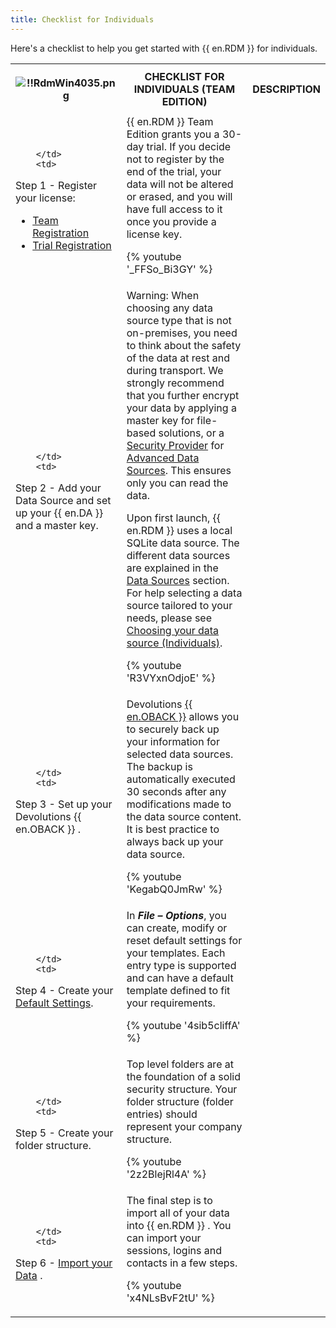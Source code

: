 ```yaml
---
title: Checklist for Individuals
---
```

Here's a checklist to help you get started with {{ en.RDM }} for individuals. 

<table>
	<tr>
		<th>

![!!RdmWin4035.png](https://webdevolutions.azureedge.net/docs/en/rdm/windows/RdmWin4035.png) 
		</th>
		<th>
CHECKLIST FOR INDIVIDUALS (TEAM EDITION) 
		</th>
		<th>
DESCRIPTION 
		</th>
	</tr>
	<tr>
		<td>

		</td>
		<td>
Step 1 - Register your license:  

* [Team Registration](/rdm/windows/installation/client/registration/team-edition/) 
* [Trial Registration](/rdm/windows/installation/client/registration/trial-request/) 
		</td>
		<td>
{{ en.RDM }} Team Edition grants you a 30-day trial. If you decide not to register by the end of the trial, your data will not be altered or erased, and you will have full access to it once you provide a license key.  

{% youtube '_FFSo_Bi3GY' %}  
		</td>
	</tr>
	<tr>
		<td>

		</td>
		<td>
Step 2 - Add your Data Source and set up your {{ en.DA }} and a master key. 
		</td>
		<td>
Warning: When choosing any data source type that is not on-premises, you need to think about the safety of the data at rest and during transport. We strongly recommend that you further encrypt your data by applying a master key for file-based solutions, or a [Security Provider](/rdm/windows/commands/administration/settings/security-providers/) for [Advanced Data Sources](/rdm/windows/data-sources/data-sources-types/advanced-data-sources/). This ensures only you can read the data.  

Upon first launch, {{ en.RDM }} uses a local SQLite data source. The different data sources are explained in the [Data Sources](/rdm/windows/data-sources/) section. For help selecting a data source tailored to your needs, please see [Choosing your data source (Individuals)](/rdm/windows/getting-started/checklist-individuals/select-data-source-type/).  

{% youtube 'R3VYxnOdjoE' %}
		</td>
	</tr>
	<tr>
		<td>

		</td>
		<td>
Step 3 - Set up your Devolutions {{ en.OBACK }} . 
		</td>
		<td>
Devolutions [{{ en.OBACK }}](/cloud/getting-started/devolutions-cloud-services/) allows you to securely back up your information for selected data sources. The backup is automatically executed 30 seconds after any modifications made to the data source content. It is best practice to always back up your data source.  

{% youtube 'KegabQ0JmRw' %}
		</td>
	</tr>
	<tr>
		<td>

		</td>
		<td>
Step 4 - Create your [Default Settings](/rdm/windows/commands/file/templates/default-settings/). 
		</td>
		<td>
In ***File – Options***, you can create, modify or reset default settings for your templates. Each entry type is supported and can have a default template defined to fit your requirements.  

{% youtube '4sib5cliffA' %}
		</td>
	</tr>
	<tr>
		<td>

		</td>
		<td>
Step 5 - Create your folder structure. 
		</td>
		<td>
Top level folders are at the foundation of a solid security structure. Your folder structure (folder entries) should represent your company structure.  

{% youtube '2z2BlejRl4A' %}
		</td>
	</tr>
	<tr>
		<td>

		</td>
		<td>
Step 6 - [Import your Data](/rdm/windows/commands/file/import/) . 
		</td>
		<td>
The final step is to import all of your data into {{ en.RDM }} . You can import your sessions, logins and contacts in a few steps.  

{% youtube 'x4NLsBvF2tU' %}
		</td>
	</tr>
</table>




